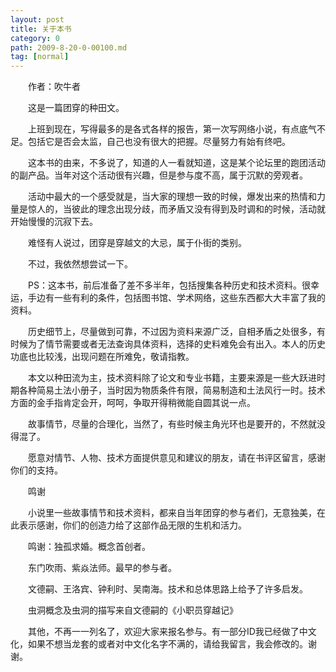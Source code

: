 ```yaml
---
layout: post
title: 关于本书﻿
category: 0
path: 2009-8-20-0-00100.md
tag: [normal]
---
```


　　作者：吹牛者

　　这是一篇团穿的种田文。

　　上班到现在，写得最多的是各式各样的报告，第一次写网络小说，有点底气不足。包括它是否会太监，自己也没有很大的把握。尽量努力有始有终吧。

　　这本书的由来，不多说了，知道的人一看就知道，这是某个论坛里的跑团活动的副产品。当年对这个活动很有兴趣，但是参与度不高，属于沉默的旁观者。

　　活动中最大的一个感受就是，当大家的理想一致的时候，爆发出来的热情和力量是惊人的，当彼此的理念出现分歧，而矛盾又没有得到及时调和的时候，活动就开始慢慢的沉寂下去。

　　难怪有人说过，团穿是穿越文的大忌，属于仆街的类别。

　　不过，我依然想尝试一下。

　　PS：这本书，前后准备了差不多半年，包括搜集各种历史和技术资料。很幸运，手边有一些有利的条件，包括图书馆、学术网络，这些东西都大大丰富了我的资料。

　　历史细节上，尽量做到可靠，不过因为资料来源广泛，自相矛盾之处很多，有时候为了情节需要或者无法查询具体资料，选择的史料难免会有出入。本人的历史功底也比较浅，出现问题在所难免，敬请指教。

　　本文以种田流为主，技术资料除了论文和专业书籍，主要来源是一些大跃进时期各种简易土法小册子，当时因为物质条件有限，简易制造和土法风行一时。技术方面的金手指肯定会开，呵呵，争取开得稍微能自圆其说一点。

　　故事情节，尽量的合理化，当然了，有些时候主角光环也是要开的，不然就没得混了。

　　愿意对情节、人物、技术方面提供意见和建议的朋友，请在书评区留言，感谢你们的支持。

　　鸣谢

　　小说里一些故事情节和技术资料，都来自当年团穿的参与者们，无意独美，在此表示感谢，你们的创造力给了这部作品无限的生机和活力。

　　鸣谢：独孤求婚。概念首创者。

　　东门吹雨、紫焱法师。最早的参与者。

　　文德嗣、王洛宾、钟利时、吴南海。技术和总体思路上给予了许多启发。

　　虫洞概念及虫洞的描写来自文德嗣的《小职员穿越记》

　　其他，不再一一列名了，欢迎大家来报名参与。有一部分ID我已经做了中文化，如果不想当龙套的或者对中文化名字不满的，请给我留言，我会修改的。谢谢。